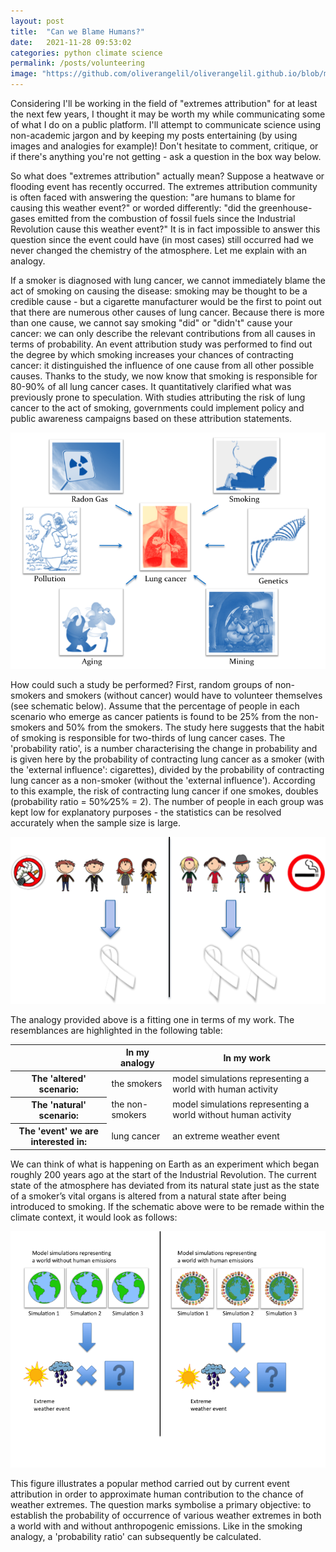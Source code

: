 ```yaml
---
layout: post
title:  "Can we Blame Humans?"
date:   2021-11-28 09:53:02
categories: python climate science
permalink: /posts/volunteering
image: "https://github.com/oliverangelil/oliverangelil.github.io/blob/master/photos/blog1_badwater_basin.jpg?raw=true"
---
```

Considering I'll be working in the field of "extremes attribution" for at least the next few years, I thought it may be worth my while communicating some of what I do on a public platform. I'll attempt to communicate science using non-academic jargon and by keeping my posts entertaining (by using images and analogies for example)! Don't hesitate to comment, critique, or if there's anything you're not getting - ask a question in the box way below.

So what does "extremes attribution" actually mean? Suppose a heatwave or flooding event has recently occurred. The extremes attribution community is often faced with answering the question: "are humans to blame for causing this weather event?" or worded differently: "did the greenhouse-gases emitted from the combustion of fossil fuels since the Industrial Revolution cause this weather event?" It is in fact impossible to answer this question since the event could have (in most cases) still occurred had we never changed the chemistry of the atmosphere. Let me explain with an analogy.

If a smoker is diagnosed with lung cancer, we cannot immediately blame the act of smoking on causing the disease: smoking may be thought to be a credible cause - but a cigarette manufacturer would be the first to point out that there are numerous other causes of lung cancer. Because there is more than one cause, we cannot say smoking "did" or "didn't" cause your cancer: we can only describe the relevant contributions from all causes in terms of probability. An event attribution study was performed to find out the degree by which smoking increases your chances of contracting cancer: it distinguished the influence of one cause from all other possible causes. Thanks to the study, we now know that smoking is responsible for 80-90% of all lung cancer cases. It quantitatively clarified what was previously prone to speculation. With studies attributing the risk of lung cancer to the act of smoking, governments could implement policy and public awareness campaigns based on these attribution statements.

![lung cancer causes](https://github.com/oliverangelil/oliverangelil.github.io/blob/master/photos/blog1_lung_cancer_causes.png?raw=true)

How could such a study be performed? First, random groups of non-smokers and smokers (without cancer) would have to volunteer themselves (see schematic below). Assume that the percentage of people in each scenario who emerge as cancer patients is found to be 25% from the non-smokers and 50% from the smokers. The study here suggests that the habit of smoking is responsible for two-thirds of lung cancer cases. The 'probability ratio', is a number characterising the change in probability and is given here by the probability of contracting lung cancer as a smoker (with the 'external influence': cigarettes), divided by the probability of contracting lung cancer as a non-smoker (without the 'external influence'). According to this example, the risk of contracting lung cancer if one smokes, doubles (probability ratio = 50%⁄25% = 2). The number of people in each group was kept low for explanatory purposes - the statistics can be resolved accurately when the sample size is large.

![smoking test](https://github.com/oliverangelil/oliverangelil.github.io/blob/master/photos/blog1_attribution_smoking_test.png?raw=true)

The analogy provided above is a fitting one in terms of my work. The resemblances are highlighted in the following table:


<table class="table-bordered">
<thead>
<tr>
<th></th>
<th>In my analogy</th>
<th>In my work</th>
</tr>
</thead>
<tbody>
<tr>
<th>The 'altered' scenario: </th>
<td>the smokers</td>
<td>model simulations representing a world with human activity</td>
</tr>
<tr>
<th>The 'natural' scenario: </th>
<td>the non-smokers</td>
<td>model simulations representing a world without human activity</td>
</tr>
<tr>
<th>The 'event' we are interested in: </th>
<td>lung cancer</td>
<td>an extreme weather event</td>
</tr>
</tbody>
</table>

We can think of what is happening on Earth as an experiment which began roughly 200 years ago at the start of the Industrial Revolution. The current state of the atmosphere has deviated from its natural state just as the state of a smoker’s vital organs is altered from a natural state after being introduced to smoking. If the schematic above were to be remade within the climate context, it would look as follows:

![smoking test](https://github.com/oliverangelil/oliverangelil.github.io/blob/master/photos/blog1_attribution_humans_test.png?raw=true)

This figure illustrates a popular method carried out by current event attribution in order to approximate human contribution to the chance of weather extremes. The question marks symbolise a primary objective: to establish the probability of occurrence of various weather extremes in both a world with and without anthropogenic emissions. Like in the smoking analogy, a 'probability ratio' can subsequently be calculated.




